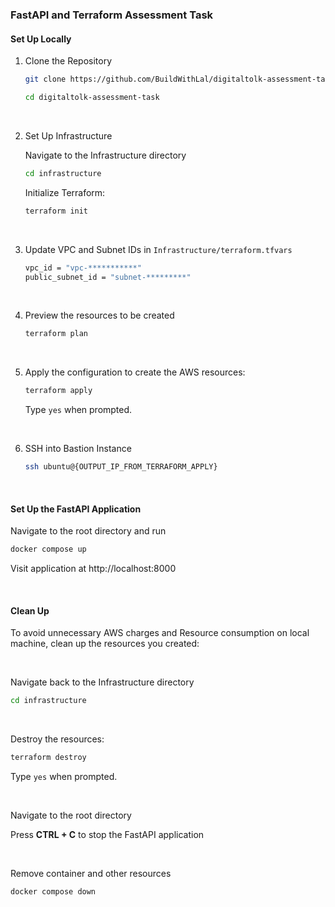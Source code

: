 ### FastAPI and Terraform Assessment Task


#### Set Up Locally

1. Clone the Repository

   ```bash
   git clone https://github.com/BuildWithLal/digitaltolk-assessment-task.git
   ```
   
   ```bash
   cd digitaltolk-assessment-task
   ```

<br/>

2. Set Up Infrastructure

   Navigate to the Infrastructure directory
   ```bash
   cd infrastructure
   ```

    Initialize Terraform:
   ```bash
   terraform init
   ```

<br/>

3. Update VPC and Subnet IDs in `Infrastructure/terraform.tfvars`
   ```bash
   vpc_id = "vpc-***********"
   public_subnet_id = "subnet-*********"
   ```

<br/>

4. Preview the resources to be created
   ```bash
   terraform plan
   ```

<br/>

5. Apply the configuration to create the AWS resources:
   ```bash
   terraform apply
   ```

   Type `yes` when prompted.


<br/>

6. SSH into Bastion Instance
    ```bash
    ssh ubuntu@{OUTPUT_IP_FROM_TERRAFORM_APPLY}
    ```

<br/>

#### Set Up the FastAPI Application

Navigate to the root directory and run

   ```bash
   docker compose up
   ```

Visit application at http://localhost:8000

<br/>

#### Clean Up

To avoid unnecessary AWS charges and Resource consumption on local machine, clean up the resources you created:

<br/>

Navigate back to the Infrastructure directory

   ```bash
   cd infrastructure
   ```
<br/>

Destroy the resources:
   ```bash
   terraform destroy
   ```

   Type `yes` when prompted.


<br/>

Navigate to the root directory

Press **CTRL + C** to stop the FastAPI application

<br/>

Remove container and other resources
   ```bash
   docker compose down
   ```

